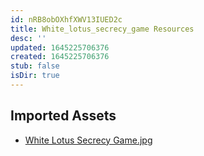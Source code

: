 ```yaml
---
id: nRB8obOXhfXWV13IUED2c
title: White_lotus_secrecy_game Resources
desc: ''
updated: 1645225706376
created: 1645225706376
stub: false
isDir: true
---
```

## Imported Assets
- [White Lotus Secrecy Game.jpg](/assets/white-lotus-secrecy-game.jpg)
